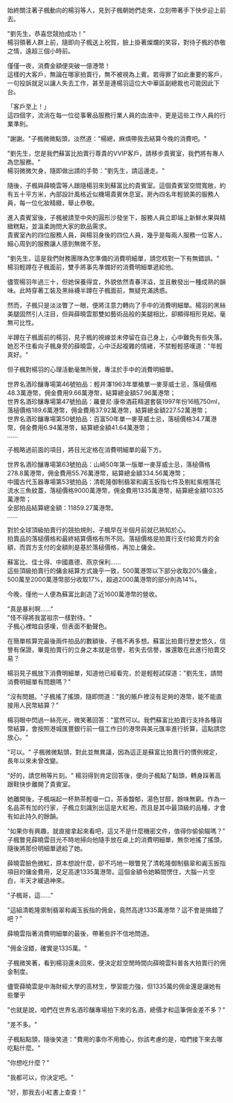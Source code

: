 始終關注著子楓動向的楊羽等人，見到子楓朝她們走來，立刻帶著手下快步迎上前去。

"劉先生，恭喜您競拍成功！"  
楊羽領著人群上前，隨即向子楓送上祝賀，臉上掛著燦爛的笑容，對待子楓的恭敬之情，遠超三個小時前。

僅僅一夜，消費金額便突破一億港幣！  
這樣的大客戶，無論在哪家拍賣行，無不被視為上賓。若得罪了如此重要的客戶，一句投訴就足以讓人失去工作，甚至是連楊羽這位大中華區副總裁也可能因此下台。 

「客戶至上！」  
這四個字，流淌在每一位從事奢品服務行業人員的血液中，更是這些工作人員的行業準則。

"謝謝。"子楓微微點頭，淡然道："楊總，麻煩帶我去結算今晚的消費吧。"

"劉先生，您是我們蘇富比拍賣行尊貴的VVIP客戶，請移步貴賓室，我們將有專人為您服務。"  
楊羽微微欠身，隨即做出請的手勢："劉先生，請這邊走。"

隨後，子楓與薛曉雲等人跟隨楊羽來到蘇富比的貴賓室。這個貴賓室空間寬敞，約有五十平方米，內部設計風格近似機場貴賓休息室。房內四名年輕貌美的服務人員，每一位化妝精緻，舉止恭敬。

進入貴賓室後，子楓被請至中央的圓形沙發坐下，服務人員立即端上新鮮水果與精緻糕點，並溫柔詢問大家的飲品需求。  
貴賓室內的四位服務人員，與楊羽身後的四位人員，幾乎是每兩人服務一位客人，細心周到的服務讓人感到無微不至。

"劉先生，這是我們財務團隊為您準備的消費明細單，請您核對一下有無錯誤。"  
楊羽輕蹲在子楓面前，雙手將事先準備好的消費明細單遞給他。

儘管楊羽年過三十，但她保養得宜，外貌依然青春洋溢，並且散發出一種成熟的韻味。此時穿著工裝及黑絲襪半蹲在子楓面前，無疑充滿誘惑。

然而，子楓只是淡淡瞥了一眼，便將注意力轉向了手中的消費明細單。楊羽的黑絲美腿固然引人注目，但與薛曉雲那雙如藝術品般的美腿相比，卻顯得相形見絀，毫無可比性。

半蹲在子楓面前的楊羽，見子楓的視線並未停留在自己身上，心中難免有些失落。她忍不住看向子楓身旁的薛曉雲，心中泛起複雜的情緒，不禁輕輕感嘆道："年輕真好。"

但子楓對楊羽的心理活動毫無所覺，專注於手中的消費明細單。 

世界名酒珍釀專場第46號拍品：輕井澤1963年單桶單一麥芽威士忌，落槌價格48.3萬港幣，佣金費用9.66萬港幣，結算總金額57.96萬港幣；  
世界名酒珍釀專場第47號拍品：羅曼尼·康帝酒莊精選套裝1997年份16瓶750ml，落槌價格189.6萬港幣，佣金費用37.92萬港幣，結算總金額227.52萬港幣；  
世界名酒珍釀專場第50號拍品：百富50年單一麥芽威士忌，落槌價格34.7萬港幣，佣金費用6.94萬港幣，結算總金額41.64萬港幣；  
……

子楓略過前面的項目，將目光定格在消費明細單的最下方。  

世界名酒珍釀專場第63號拍品：山崎50年第一版單一麥芽威士忌，落槌價格278.8萬港幣，佣金費用55.76萬港幣，結算總金額334.56萬港幣；  
中國古代玉器專場第53號拍品：清乾隆御制翡翠和阗玉扳指七件及剔紅紫檀落花流水三魚紋蓋，落槌價格9000萬港幣，佣金費用1335萬港幣，結算總金額10335萬港幣；  
全部拍品結算總金額：11859.27萬港幣。  
……

對於全球頂級拍賣行的競拍規則，子楓早在半個月前就已熟知於心。  
拍賣品的落槌價格和最終結算價格有所不同。落槌價格是拍賣行支付給賣方的金額，而買方支付的金額則是基於落槌價格，再加上傭金。  

蘇富比、佳士得、中國嘉德、燕京保利……  
這些頂級拍賣行的傭金結算方式幾乎一致，500萬港幣以下部分收取20%傭金，500萬至2000萬港幣部分收取17%，超過2000萬港幣的部分則為14%。  

今晚，僅他一人便為蘇富比創造了近1600萬港幣的營收。  

"真是暴利啊……"  
"怪不得將我當祖宗一樣對待。"  
子楓心裡暗自感嘆，但表面不動聲色。

在簡單核算完最後兩件拍品的數額後，子楓不再多想。蘇富比拍賣行歷史悠久，信譽有保證，畢竟拍賣行的立身之本就是信譽，若失去信譽，誰還敢在此進行拍賣交易？

楊羽見子楓放下消費明細單，知道他已經看完，於是輕輕試探道："劉先生，請問消費明細單有問題嗎？"

"沒有問題。"子楓搖了搖頭，隨即問道："我的賬戶裡沒有足夠的港幣，能不能直接用人民幣結算？"

楊羽眼中閃過一絲亮光，微笑著回答："當然可以。我們蘇富比拍賣行支持各種貨幣結算，會按照港城匯豐銀行前一個工作日的港幣與美元匯率進行折算，這點請您放心。"

"可以。"
子楓微微點頭，對此並無異議，因為這正是蘇富比拍賣行的慣例規定，長年以來未曾改變。

"好的，請您稍等片刻。"
楊羽得到肯定回答後，便向子楓點了點頭，轉身踩著高跟鞋快步離開了貴賓室。

她離開後，子楓端起一杯熱茶輕啜一口，茶香馥郁，湯色甘醇，餘味無窮。作為一名品茶有加的行家，子楓立刻識別出這是大紅袍，而且是其中最頂級的品種，才會有如此持久的餘韻。

"如果你有興趣，就直接拿起來看吧，這又不是什麼機密文件，值得你偷偷瞄嗎？"
子楓瞥見薛曉雲目光不時地掃向他隨手放在桌上的消費明細單，無奈地搖了搖頭，隨後將那份明細單遞給了她。

薛曉雲臉色微紅，原本想說什麼，卻不巧地一眼瞥見了清乾隆御制翡翠和阗玉扳指項目的傭金費用，足足高達1335萬港幣。這個金額令她瞬間愣住，大腦一片空白，半天才緩過神來。

"子楓哥，這……"

"這組清乾隆禦制翡翠和阗玉扳指的佣金，竟然高達1335萬港幣？這不會是搞錯了吧？"

薛曉雲指著消費明細單的最後，帶著些許不信地問道。

"佣金沒錯，確實是1335萬。"

子楓微笑著，看到楊羽還未回來，便決定趁空閒時間向薛曉雲科普各大拍賣行的佣金制度。

儘管薛曉雲是中海財經大學的高材生，學習能力強，但1335萬的佣金還是讓她有些暈乎

"也就是說，咱們在世界名酒珍釀專場拍下來的名酒，總價才和這筆佣金差不多？"

"差不多。"

子楓點點頭，隨後笑道："費用的事你不用擔心，你該考慮的是，咱們接下來去哪吃點什麼。"

"你想吃什麼？"

"我都可以，你決定吧。"

"好，那我去小紅書上查查！"